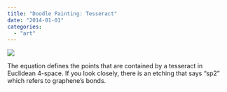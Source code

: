 ```yaml
---
title: "Doodle Painting: Tesseract"
date: "2014-01-01"
categories: 
  - "art"
---
```


[![](/wp-content/uploads/2014/01/2013-12-31.png)](/wp-content/uploads/2014/01/2013-12-31.png)

The equation defines the points that are contained by a tesseract in Euclidean 4-space. If you look closely, there is an etching that says “sp2” which refers to graphene’s bonds.
